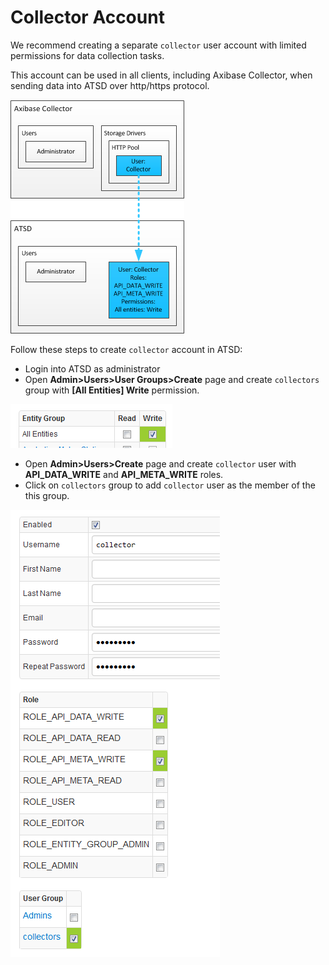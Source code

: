 # Collector Account

We recommend creating a separate `collector` user account with limited permissions for data collection tasks. 

This account can be used in all clients, including Axibase Collector, when sending data into ATSD over http/https protocol.

![Collector Account](collector_user.png)

Follow these steps to create `collector` account in ATSD:

* Login into ATSD as administrator
* Open **Admin>Users>User Groups>Create** page and create `collectors` group with **[All Entities] Write** permission.

![collectors group](all-entities-write.png)

* Open **Admin>Users>Create** page and create `collector` user with **API_DATA_WRITE** and **API_META_WRITE** roles. 
* Click on `collectors` group to add `collector` user as the member of the this group.

![collector user](collector-user.png)
